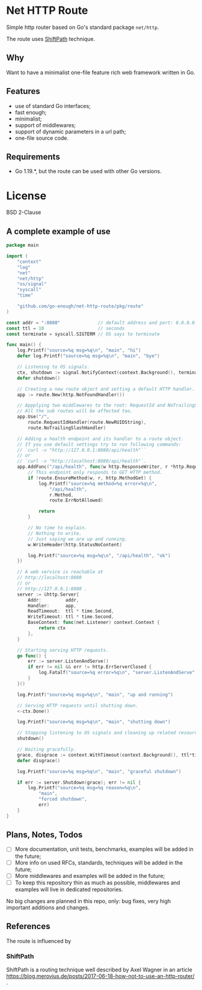 # Net HTTP Route
Simple http router based on Go's standard package `net/http`.

The route uses [ShiftPath](#shiftpath) technique.


## Why
Want to have a minimalist one-file feature rich web framework written in Go.


## Features
- use of standard Go interfaces;
- fast enough;
- minimalist;
- support of middlewares;
- support of dynamic parameters in a url path;
- one-file source code.


## Requirements
- Go 1.19.*, but the route can be used with other Go versions.


# License
BSD 2-Clause


## A complete example of use
```go
package main

import (
	"context"
	"log"
	"net"
	"net/http"
	"os/signal"
	"syscall"
	"time"

	"github.com/go-enough/net-http-route/pkg/route"
)

const addr = ":8080"              // default address and port: 0.0.0.0:8080
const ttl = 10                    // seconds
const terminate = syscall.SIGTERM // OS says to terminate

func main() {
	log.Printf("source=%q msg=%q\n", "main", "hi")
	defer log.Printf("source=%q msg=%q\n", "main", "bye")

	// Listening to OS signals.
	ctx, shutdown := signal.NotifyContext(context.Background(), terminate)
	defer shutdown()

	// Creating a new route object and setting a default HTTP handler.
	app := route.New(http.NotFoundHandler())

	// Appplying two middlewares to the root: RequestId and NoTrailingSlash.
	// All the sub routes will be affected too.
	app.Use("/",
		route.RequestIdHandler(route.NewRUIDString),
		route.NoTrailingSlashHandler)

	// Adding a health endpoint and its handler to a route object.
	// If you use default settings try to run following commands:
	// `curl -v "http://127.0.0.1:8080/api/health"``
	// or
	// `curl -v "http://localhost:8080/api/health"`.
	app.AddFunc("/api/health", func(w http.ResponseWriter, r *http.Request) {
		// This endpoint only responds to GET HTTP method.
		if !route.EnsureMethod(w, r, http.MethodGet) {
			log.Printf("source=%q method=%q error=%q\n",
				"/api/health",
				r.Method,
				route.ErrNotAllowed)

			return
		}

		// No time to explain.
		// Nothing to write.
		// Just saying we are up and running.
		w.WriteHeader(http.StatusNoContent)

		log.Printf("source=%q msg=%q\n", "/api/health", "ok")
	})

	// A web service is reachable at
	// http://localhost:8080
	// or
	// http://127.0.0.1:8080 .
	server := &http.Server{
		Addr:         addr,
		Handler:      app,
		ReadTimeout:  ttl * time.Second,
		WriteTimeout: ttl * time.Second,
		BaseContext: func(net.Listener) context.Context {
			return ctx
		},
	}

	// Starting serving HTTP requests.
	go func() {
		err := server.ListenAndServe()
		if err != nil && err != http.ErrServerClosed {
			log.Fatalf("source=%q error=%q\n", "server.ListenAndServe", err)
		}
	}()

	log.Printf("source=%q msg=%q\n", "main", "up and running")

	// Serving HTTP requests until shutting down.
	<-ctx.Done()

	log.Printf("source=%q msg=%q\n", "main", "shutting down")

	// Stopping listening to OS signals and cleaning up related resources asap.
	shutdown()

	// Waiting gracefully.
	grace, disgrace := context.WithTimeout(context.Background(), ttl*time.Second)
	defer disgrace()

	log.Printf("source=%q msg=%q\n", "main", "graceful shutdown")

	if err := server.Shutdown(grace); err != nil {
		log.Printf("source=%q msg=%q reason=%q\n",
			"main",
			"forced shutdown",
			err)
	}
}
```


## Plans, Notes, Todos
- [ ] More documentation, unit tests, benchmarks,
        examples will be added in the future;
- [ ] More info on used RFCs, standards,
        techniques will be added in the future;
- [ ] More middlewares and examples will be added in the future;
- [ ] To keep this repository thin as much as possible,
        middlewares and examples will live in dedicated repositories.

No big changes are planned in this repo,
only: bug fixes, very high important additions and changes.


## References
The route is influenced by

### ShiftPath
ShiftPath is a routing technique well described by Axel Wagner in an article
https://blog.merovius.de/posts/2017-06-18-how-not-to-use-an-http-router/ .
